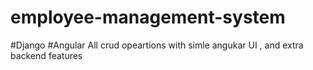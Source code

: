 # employee-management-system
#Django
#Angular
All crud opeartions with simle angukar UI , and extra backend features
